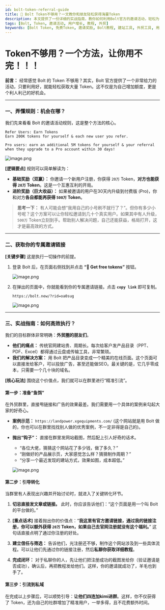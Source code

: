```yaml
---
id: bolt-token-referral-guide
title: 🚀 Bolt Token不够用？一文教你和朋友轻松获得海量Token
description: 本文提供了一份详细的实战指南，教你如何利用Bolt官方的邀请活动，轻松为自己和朋友赚取海量免费Token。内容涵盖活动规则解析、专属链接获取以及针对外贸圈的高效邀请策略，让你彻底告别Token不够用的烦恼。
tags: [Bolt, Token, 邀请活动, 用户增长, 教程, 外贸]
keywords: [Bolt Token, 免费Token, 邀请奖励, Bolt教程, 建站工具, 外贸工具, 用户推荐]
---
```


# Token不够用？一个方法，让你用不完！！！

**前言：**
经常感觉 Bolt 的 Token 不够用？其实，Bolt 官方提供了一个非常给力的活动，只要利用好，就能轻松获取大量 Token。这不仅是为自己增加额度，更是个利人利己的好机会。

---

### **一、弄懂规则：机会在哪？**

我们先来看看 Bolt 的邀请活动规则，这是整个方法的核心。

```
Refer Users: Earn Tokens
Earn 200K tokens for yourself & each new user you refer.

Pro users: earn an additional 5M tokens for yourself & your referral when they upgrade to a Pro account within 30 days!
```

![image.png](https://cos.files.maozhishi.com/data/web/web-files/img/20250725162648.png)

**[逻辑要点]** 规则可以简单解读为：

*   **基础奖励（双赢）：** 你邀请一个新用户注册，你获得 `20万` Token，**对方也能获得 `20万` Token**。这是一个互惠互利的开局。
*   **进阶奖励（巨大收益）：** 如果被邀请的用户在30天内升级到付费版 (Pro)，你和对方**各自都能再获得 `500万` Token**。

> **思考一下：** 有人可能会想“我用自己的小号刷不就行了？”。但你有多少小号呢？这个方案可以让你轻松邀请到几十个真实用户。如果其中有人升级，`500万` Token立刻到手。帮助别人解决问题，自己还能获益，格局打开，这才是最高效的方式。

---

### **二、获取你的专属邀请链接**

**[关键步骤]** 这是执行一切操作的前提。

1.  登录 Bolt 后，在页面右侧找到并点击 **“🎁 Get free tokens”** 按钮。

    ![image.png](https://cos.files.maozhishi.com/data/web/web-files/img/20250724184710.png)

2.  在弹出的页面中，你就能看到你的专属邀请链接。点击 **`copy link`** 即可复制。

    ```
    https://bolt.new/?rid=oa0sug
    ```

    ![image.png](https://cos.files.maozhishi.com/data/web/web-files/img/20250724184743.png)

---

### **三、实战指南：如何高效执行？**

我们的目标群体非常明确：**外贸圈的朋友们**。

*   **他们的痛点：** 传统官网建站贵、周期长。每次给客户发产品目录（PPT、PDF、Excel）都得通过云盘或传输工具，非常繁琐。
*   **我们的解决方案：** 用 Bolt 把产品目录变成一个精美的在线页面。这个页面可以直接发给客户，可以投放广告，甚至还能做SEO。最关键的是，它几乎零成本，只需要一个几十块的域名。

**[核心玩法]** 围绕这个价值点，我们就可以在群里进行“精准引流”。

#### **第一步：准备“鱼饵”**

在外贸群里，直接甩链接和广告的效果最差。我们需要用一个具体的案例来勾起大家的好奇心。

*   **案例示范：** `https://landpower.xgequipments.com/` (这个网站就是用 Bolt 做的，你也可以在群里找找别人做的优秀案例，不一定非得是自己的)。

*   **抛出“钩子”：** 直接在群里发网站截图，然后配上引人好奇的话术。

    *   “各位大佬，猜猜这个网站花了多少钱，做了多久？”
    *   “刚做好的产品展示页，大家感觉怎么样？猜猜制作周期？”
    *   “分享一个最近发现的建站方式，效果如图，成本超低。”

    ![image.png](https://cos.files.maozhishi.com/data/web/web-files/img/20250725163344.png)

#### **第二步：引导转化**

当群里有人表现出兴趣并开始讨论时，就进入了关键转化环节。

1.  **切忌直接发文章或链接。** 此时，你应该告诉他们：“这个页面是用一个叫 Bolt 的平台做的。”

2.  **[重点话术]** 接着抛出你的价值点：“**我这里有官方邀请链接，通过我的链接注册，你可以额外获得 `20万` Token，如果自己去官网注册就没有这个福利。**” 这句话直接点明了通过你注册的好处。

3.  **建立信任与筛选：** 告诉他们，光注册还不够，制作这个网站涉及到一些具体流程。可以让他们先通过你的链接注册，然后**私聊你获取详细教程**。

4.  **完成闭环：** 对于私聊你的人，先让他们把注册成功的截图发给你（验证邀请是否成功），确认后，再把教程发给他们。这样，你的邀请就成功了，羊毛也到手了。

#### **第三步：引流到私域**

在完成以上步骤后，可以顺势引导：**让他们四连加kimi进群**。这样，你不仅获得了 Token，还为自己的社群增加了精准用户，一举多得，且不花费额外时间。